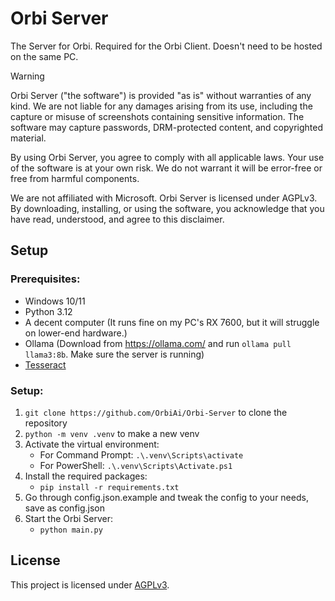 ﻿# Orbi Server
The Server for Orbi. Required for the Orbi Client. Doesn't need to be hosted on the same PC.

> [!WARNING]
> Orbi Server ("the software") is provided "as is" without warranties of any kind. We are not liable for any damages arising from its use, including the capture or misuse of screenshots containing sensitive information. The software may capture passwords, DRM-protected content, and copyrighted material.
>
> By using Orbi Server, you agree to comply with all applicable laws. Your use of the software is at your own risk. We do not warrant it will be error-free or free from harmful components.
>
> We are not affiliated with Microsoft. Orbi Server is licensed under AGPLv3. By downloading, installing, or using the software, you acknowledge that you have read, understood, and agree to this disclaimer.

## Setup
### Prerequisites:
- Windows 10/11
- Python 3.12
- A decent computer (It runs fine on my PC's RX 7600, but it will struggle on lower-end hardware.)
- Ollama (Download from https://ollama.com/ and run `ollama pull llama3:8b`. Make sure the server is running)
- [Tesseract](https://github.com/UB-Mannheim/tesseract/releases/latest)
### Setup:
1. `git clone https://github.com/OrbiAi/Orbi-Server` to clone the repository
2. `python -m venv .venv` to make a new venv
3. Activate the virtual environment:
    - For Command Prompt: `.\.venv\Scripts\activate`
    - For PowerShell: `.\.venv\Scripts\Activate.ps1`
4. Install the required packages:
    - `pip install -r requirements.txt`
5. Go through config.json.example and tweak the config to your needs, save as config.json
6. Start the Orbi Server:
    - `python main.py`

## License
This project is licensed under [AGPLv3](LICENSE).
